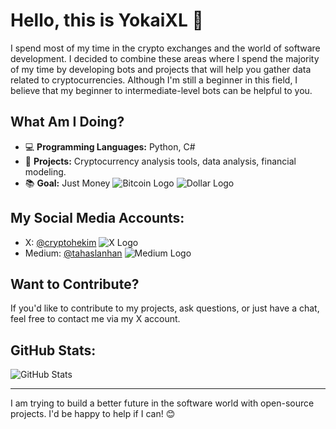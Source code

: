 
# Hello, this is YokaiXL 👋

I spend most of my time in the crypto exchanges and the world of software development. I decided to combine these areas where I spend the majority of my time by developing bots and projects that will help you gather data related to cryptocurrencies. Although I'm still a beginner in this field, I believe that my beginner to intermediate-level bots can be helpful to you.

## What Am I Doing?
- 💻 **Programming Languages:** Python, C#
- 🚀 **Projects:** Cryptocurrency analysis tools, data analysis, financial modeling.
- 📚 **Goal:** Just Money ![Bitcoin Logo](https://upload.wikimedia.org/wikipedia/commons/4/46/Bitcoin.svg) ![Dollar Logo](https://upload.wikimedia.org/wikipedia/commons/a/a4/US_Dollar_sign_Logo.png)


## My Social Media Accounts:
- X: [@cryptohekim](https://x.com/cryptohekim) ![X Logo](https://upload.wikimedia.org/wikipedia/commons/thumb/6/6b/X_Logo_2023.svg/512px-X_Logo_2023.svg.png)
- Medium: [@tahaslanhan](https://medium.com/@tahaslanhan) ![Medium Logo](https://upload.wikimedia.org/wikipedia/commons/2/2f/Medium_logo_2020.svg)
  
## Want to Contribute?
If you'd like to contribute to my projects, ask questions, or just have a chat, feel free to contact me via my X account.

## GitHub Stats:
![GitHub Stats](https://github-readme-stats.vercel.app/api?username=GitHubUsername&show_icons=true&hide_title=true)

---

I am trying to build a better future in the software world with open-source projects. I'd be happy to help if I can! 😊

